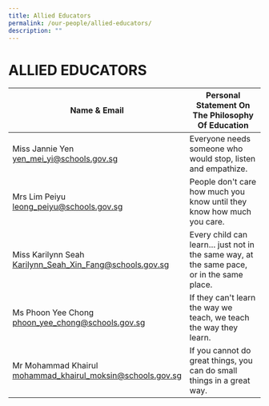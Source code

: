 ```yaml
---
title: Allied Educators
permalink: /our-people/allied-educators/
description: ""
---
```

# **ALLIED EDUCATORS**


| Name &amp; Email 	| Personal Statement On The Philosophy Of Education 	|
|---	|---	|
| Miss Jannie Yen<br>[yen_mei_yi@schools.gov.sg](mailto:yen_mei_yi@schools.gov.sg) 	| Everyone needs someone who would stop, listen and empathize. 	|
| Mrs Lim Peiyu<br>[leong_peiyu@schools.gov.sg](mailto:leong_peiyu@schools.gov.sg) | People don't care how much you know until they know how much you care. 	|
| Miss Karilynn Seah<br>[Karilynn_Seah_Xin_Fang@schools.gov.sg](mailto:Karilynn_Seah_Xin_Fang@schools.gov.sg)  	| Every child can learn… just not in the same way, at the same pace, or in the same place.  	|
| Ms Phoon Yee Chong<br>[phoon_yee_chong@schools.gov.sg](mailto:phoon_yee_chong@schools.gov.sg)  	|  If they can't learn the way we teach, we teach the way they learn. 	|
| Mr Mohammad Khairul<br>[mohammad_khairul_moksin@schools.gov.sg](mailto:mohammad_khairul_moksin@schools.gov.sg) 	|  If you cannot do great things, you can do small things in a great way. 	|